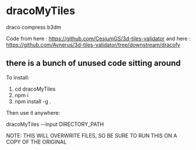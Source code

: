 # dracoMyTiles
draco compress b3dm

Code from here : https://github.com/CesiumGS/3d-tiles-validator
and here : https://github.com/Avnerus/3d-tiles-validator/tree/downstream/dracofy

there is a bunch of unused code sitting around
---

To install:

1. cd dracoMyTiles
2. npm i
3. npm install -g .

Then use it anywhere:

dracoMyTiles --input DIRECTORY_PATH

NOTE: THIS WILL OVERWRITE FILES, SO BE SURE TO RUN THIS ON A COPY OF THE ORIGINAL